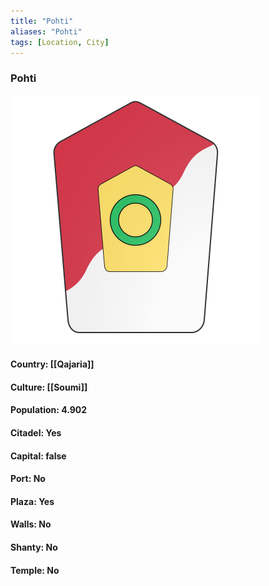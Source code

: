 ```yaml
---
title: "Pohti"
aliases: "Pohti"
tags: [Location, City]
---
```

### Pohti
![](attachment/d999531967f8302fca27d01d59d8f218.svg)

#### Country: [[Qajaria]]

#### Culture: [[Soumi]]

#### Population: 4.902

#### Citadel: Yes

#### Capital: false

#### Port: No

#### Plaza: Yes

#### Walls: No

#### Shanty: No

#### Temple: No

